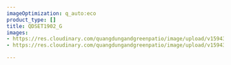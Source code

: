 ```yaml
---
imageOptimization: q_auto:eco
product_type: []
title: QDSET1902_G
images:
- https://res.cloudinary.com/quangdungandgreenpatio/image/upload/v1594348005/posts/DSC_5746_h7nnxt.jpg
- https://res.cloudinary.com/quangdungandgreenpatio/image/upload/v1594348005/posts/DSC_5743_k7o4n0.jpg

---
```

